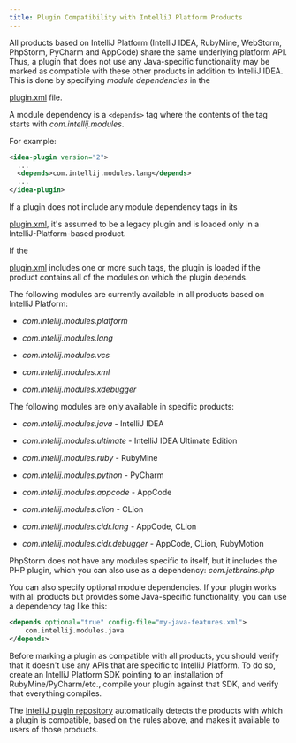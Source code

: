 ```yaml
---
title: Plugin Compatibility with IntelliJ Platform Products
---
```



All products based on IntelliJ Platform (IntelliJ IDEA, RubyMine, WebStorm, PhpStorm, PyCharm and AppCode) share the same underlying platform API. 
Thus, a plugin that does not use any Java-specific functionality may be marked as compatible with these other products in addition to IntelliJ IDEA.
This is done by specifying *module dependencies* in the 
<!--TODO link to sample_plugin file-->
[plugin.xml]() 
file.

A module dependency is a ```<depends>``` tag where the contents of the tag starts with *com.intellij.modules*.
 
For example:

```xml
<idea-plugin version="2">
  ...
  <depends>com.intellij.modules.lang</depends>
  ...
</idea-plugin>
```

If a plugin does not include any module dependency tags in its
<!--TODO link to sample_plugin file--> 
[plugin.xml](),
it's assumed to be a legacy plugin and is loaded only in a IntelliJ-Platform-based product.

If the
<!--TODO link to sample_plugin file--> 
[plugin.xml]() 
includes one or more such tags, the plugin is loaded if the product contains all of the modules on which the plugin depends.

The following modules are currently available in all products based on IntelliJ Platform:

* *com.intellij.modules.platform*

* *com.intellij.modules.lang*

* *com.intellij.modules.vcs*

* *com.intellij.modules.xml*

* *com.intellij.modules.xdebugger*

The following modules are only available in specific products:

* *com.intellij.modules.java* \- IntelliJ IDEA

* *com.intellij.modules.ultimate* \- IntelliJ IDEA Ultimate Edition

* *com.intellij.modules.ruby* \- RubyMine

* *com.intellij.modules.python* \- PyCharm

* *com.intellij.modules.appcode* \- AppCode

* *com.intellij.modules.clion* \- CLion

* *com.intellij.modules.cidr.lang* \- AppCode, CLion

* *com.intellij.modules.cidr.debugger* \- AppCode, CLion, RubyMotion

PhpStorm does not have any modules specific to itself, but it includes the PHP plugin, which you can also use as a dependency: *com.jetbrains.php*

You can also specify optional module dependencies. 
If your plugin works with all products but provides some Java-specific functionality, you can use a dependency tag like this:

```xml
<depends optional="true" config-file="my-java-features.xml">
	com.intellij.modules.java
</depends>
```

Before marking a plugin as compatible with all products, you should verify that it doesn't use any APIs that are specific to IntelliJ Platform. To do so, create an IntelliJ Platform SDK pointing to an installation of RubyMine/PyCharm/etc., compile your plugin against that SDK, and verify that everything compiles.

The 
[IntelliJ plugin repository](http://plugins.intellij.net) 
automatically detects the products with which a plugin is compatible, based on the rules above, and makes it available to users of those products.

